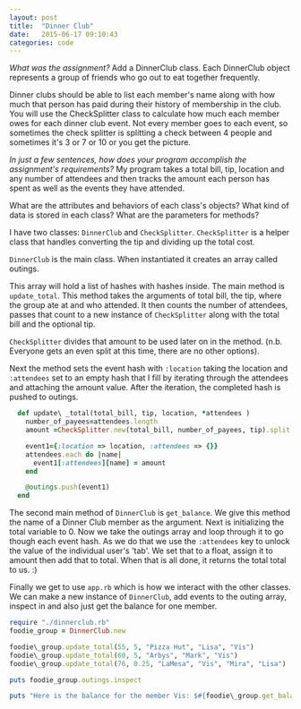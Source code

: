 ```yaml
---
layout: post
title:  "Dinner Club"
date:   2015-06-17 09:10:43
categories: code
---
```

*What was the assignment?*
Add a DinnerClub class. Each DinnerClub object represents a group of friends who go out to eat together frequently.

Dinner clubs should be able to list each member's name along with how much that person has paid during their history of membership in the club. You will use the CheckSplitter class to calculate how much each member owes for each dinner club event. Not every member goes to each event, so sometimes the check splitter is splitting a check between 4 people and sometimes it's 3 or 7 or 10 or you get the picture.

*In just a few sentences, how does your program accomplish the assignment's requirements?*
My program takes a total bill, tip, location and any number of attendees and then tracks the amount each person has spent as well as the events they have attended.

What are the attributes and behaviors of each class's objects?
What kind of data is stored in each class?
What are the parameters for methods?

I have two classes: `DinnerClub` and `CheckSplitter`.  `CheckSplitter` is a helper class that handles converting the tip and dividing up the total cost.

`DinnerClub` is the main class.  When instantiated it creates an array called outings.

This array will hold a list of hashes with hashes inside.  The main method is `update_total`.  This method takes the arguments of total bill, the tip, where the group ate at and who attended.  It then counts the number of attendees, passes that count to a new instance of `CheckSplitter` along with the total bill and the optional tip.

`CheckSplitter` divides that amount to be used later on in the method. (n.b. Everyone gets an even split at this time, there are no other options).

Next the method sets the event hash with `:location` taking the location and `:attendees` set to an empty hash that I fill by iterating through the attendees and attaching the amount value.  After the iteration, the completed hash is pushed to outings.
```ruby
  def update\ _total(total_bill, tip, location, *attendees )
    number_of_payees=attendees.length
    amount =CheckSplitter.new(total_bill, number_of_payees, tip).split

    event1={:location => location, :attendees => {}}
    attendees.each do |name|
      event1[:attendees][name] = amount
    end

    @outings.push(event1)
  end 
```
The second main method of `DinnerClub` is `get_balance`.  We give this method the name of a Dinner Club member as the argument.  Next is initializing the total variable to 0.  Now we take the outings array and loop through it to go though each event hash.  As we do that we use the `:attendees` key to unlock the value of the individual user's 'tab'.  We set that to a float, assign it to amount then add that to total.  When that is all done, it returns the total total to us. :)

Finally we get to use `app.rb` which is how we interact with the other classes.  We can make a new instance of `DinnerClub`, add events to the outing array, inspect in and also just get the balance for one member.

```ruby
require "./dinnerclub.rb"
foodie_group = DinnerClub.new

foodie\_group.update_total(55, 5, "Pizza Hut", "Lisa", "Vis")
foodie\_group.update_total(60, 5, "Arbys", "Mark", "Vis")
foodie\_group.update_total(76, 0.25, "LaMesa", "Vis", "Mira", "Lisa")

puts foodie_group.outings.inspect

puts "Here is the balance for the member Vis: $#{foodie\_group.get_balance('Vis')}"
````